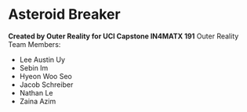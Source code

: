 # Asteroid Breaker
**Created by Outer Reality for UCI Capstone IN4MATX 191**
Outer Reality Team Members:
* Lee Austin Uy
* Sebin Im
* Hyeon Woo Seo
* Jacob Schreiber
* Nathan Le
* Zaina Azim
